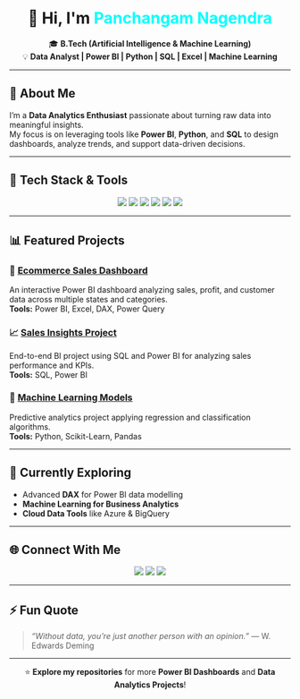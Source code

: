 <!-- Profile Header -->
<h1 align="center">👋 Hi, I'm <span style="color:#00FFFF;">Panchangam Nagendra</span></h1>

<p align="center">
🎓 <b>B.Tech (Artificial Intelligence & Machine Learning)</b><br>
💡 <b>Data Analyst | Power BI | Python | SQL | Excel | Machine Learning</b>
</p>

---

## 🚀 About Me  
I’m a **Data Analytics Enthusiast** passionate about turning raw data into meaningful insights.  
My focus is on leveraging tools like **Power BI**, **Python**, and **SQL** to design dashboards, analyze trends, and support data-driven decisions.  

---

## 🧰 Tech Stack & Tools  

<p align="center">
  <img src="https://img.shields.io/badge/Power%20BI-F2C811?style=for-the-badge&logo=powerbi&logoColor=black"/>
  <img src="https://img.shields.io/badge/Python-3776AB?style=for-the-badge&logo=python&logoColor=white"/>
  <img src="https://img.shields.io/badge/SQL-025E8C?style=for-the-badge&logo=postgresql&logoColor=white"/>
  <img src="https://img.shields.io/badge/Excel-217346?style=for-the-badge&logo=microsoftexcel&logoColor=white"/>
  <img src="https://img.shields.io/badge/Pandas-150458?style=for-the-badge&logo=pandas&logoColor=white"/>
  <img src="https://img.shields.io/badge/NumPy-013243?style=for-the-badge&logo=numpy&logoColor=white"/>
</p>

---

## 📊 Featured Projects  

### 🛒 [Ecommerce Sales Dashboard](https://github.com/Panchangam-Nagendra/Ecommerce-Sales-Dashboard)
An interactive Power BI dashboard analyzing sales, profit, and customer data across multiple states and categories.  
**Tools:** Power BI, Excel, DAX, Power Query  

### 📈 [Sales Insights Project](https://github.com/Panchangam-Nagendra/Sales-Insights)
End-to-end BI project using SQL and Power BI for analyzing sales performance and KPIs.  
**Tools:** SQL, Power BI  

### 🤖 [Machine Learning Models](https://github.com/Panchangam-Nagendra/Machine-Learning)
Predictive analytics project applying regression and classification algorithms.  
**Tools:** Python, Scikit-Learn, Pandas  

---

## 🌱 Currently Exploring  
- Advanced **DAX** for Power BI data modelling  
- **Machine Learning for Business Analytics**  
- **Cloud Data Tools** like Azure & BigQuery  

---

## 🌐 Connect With Me  

<p align="center">
  <a href="https://www.linkedin.com/in/panchangam-nagendra/"><img src="https://img.shields.io/badge/LinkedIn-0A66C2?style=for-the-badge&logo=linkedin&logoColor=white"/></a>
  <a href="mailto:panchangamnagendra@gmail.com"><img src="https://img.shields.io/badge/Email-D14836?style=for-the-badge&logo=gmail&logoColor=white"/></a>
  <a href="https://github.com/Panchangam-Nagendra"><img src="https://img.shields.io/badge/GitHub-000000?style=for-the-badge&logo=github&logoColor=white"/></a>
</p>

---

## ⚡ Fun Quote  
> *“Without data, you’re just another person with an opinion.”* — W. Edwards Deming  

---

<p align="center">
⭐ <b>Explore my repositories</b> for more <b>Power BI Dashboards</b> and <b>Data Analytics Projects</b>!
</p>
